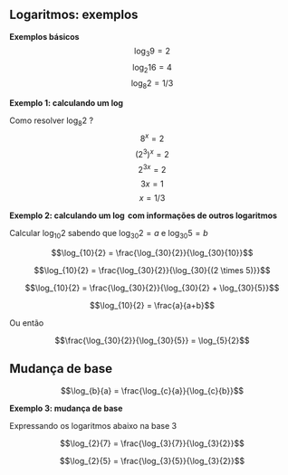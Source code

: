 ## Logaritmos: exemplos

**Exemplos básicos**
$$\log_{3}{9} = 2$$
$$\log_{2}{16} = 4$$
$$\log_{8}{2} = 1/3$$

**Exemplo 1: calculando um $\log$**

Como resolver $\log_{8}{2}$ ?
$$8^x = 2$$
$$(2^3)^x = 2$$
$$2^{3x} = 2$$
$$3x = 1$$
$$x = 1/3$$

**Exemplo 2: calculando um $\log$ com informações de outros logaritmos**

Calcular $\log_{10}{2}$ sabendo que $\log_{30}{2} = a$ e $\log_{30}{5} = b$

$$\log_{10}{2} = \frac{\log_{30}{2}}{\log_{30}{10}}$$

$$\log_{10}{2} = \frac{\log_{30}{2}}{\log_{30}{(2 \times 5)}}$$

$$\log_{10}{2} = \frac{\log_{30}{2}}{\log_{30}{2} + \log_{30}{5}}$$

$$\log_{10}{2} = \frac{a}{a+b}$$

Ou então

$$\frac{\log_{30}{2}}{\log_{30}{5}} = \log_{5}{2}$$

## Mudança de base

$$\log_{b}{a} = \frac{\log_{c}{a}}{\log_{c}{b}}$$

**Exemplo 3: mudança de base**

Expressando os logaritmos abaixo na base 3

$$\log_{2}{7} = \frac{\log_{3}{7}}{\log_{3}{2}}$$

$$\log_{2}{5} = \frac{\log_{3}{5}}{\log_{3}{2}}$$
